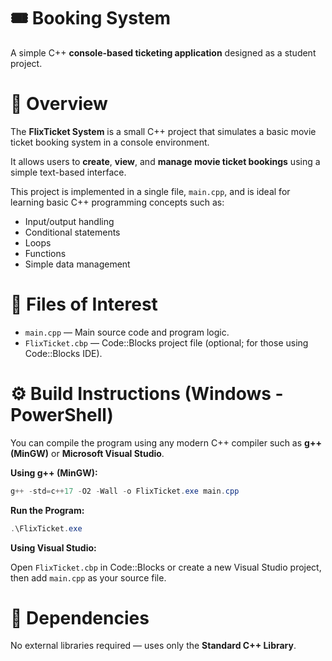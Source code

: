 # 🎟️ Booking System
A simple C++ **console-based ticketing application** designed as a student project.

# 📝 Overview
The **FlixTicket System** is a small C++ project that simulates a basic movie ticket booking system in a console environment.

It allows users to **create**, **view**, and **manage movie ticket bookings** using a simple text-based interface.

This project is implemented in a single file, `main.cpp`, and is ideal for learning basic C++ programming concepts such as:
- Input/output handling
- Conditional statements
- Loops
- Functions
- Simple data management

# 📂 Files of Interest
- `main.cpp` — Main source code and program logic.
- `FlixTicket.cbp` — Code::Blocks project file (optional; for those using Code::Blocks IDE).

# ⚙️ Build Instructions (Windows - PowerShell)
You can compile the program using any modern C++ compiler such as **g++ (MinGW)** or **Microsoft Visual Studio**.

**Using g++ (MinGW):**

```powershell
g++ -std=c++17 -O2 -Wall -o FlixTicket.exe main.cpp
```

**Run the Program:**

```powershell
.\FlixTicket.exe
```

**Using Visual Studio:**

Open `FlixTicket.cbp` in Code::Blocks or create a new Visual Studio project, then add `main.cpp` as your source file.

# 🧩 Dependencies
No external libraries required — uses only the **Standard C++ Library**.
